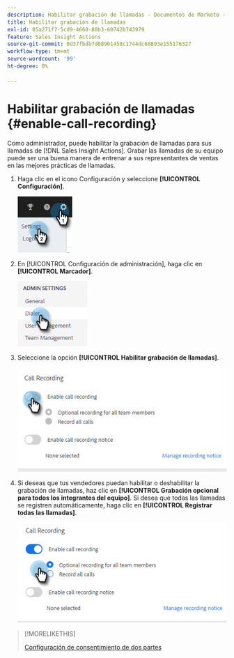 ```yaml
---
description: Habilitar grabación de llamadas - Documentos de Marketo - Documentación del producto
title: Habilitar grabación de llamadas
exl-id: 85a271f7-5cd9-4660-80b3-60742b743979
feature: Sales Insight Actions
source-git-commit: 0d37fbdb7d08901458c1744dc68893e155176327
workflow-type: tm+mt
source-wordcount: '99'
ht-degree: 0%

---
```


# Habilitar grabación de llamadas {#enable-call-recording}

Como administrador, puede habilitar la grabación de llamadas para sus llamadas de [!DNL Sales Insight Actions]. Grabar las llamadas de su equipo puede ser una buena manera de entrenar a sus representantes de ventas en las mejores prácticas de llamadas.

1. Haga clic en el icono Configuración y seleccione **[!UICONTROL Configuración]**.

   ![](assets/enable-call-recording-1.png)

1. En [!UICONTROL Configuración de administración], haga clic en **[!UICONTROL Marcador]**.

   ![](assets/enable-call-recording-2.png)

1. Seleccione la opción **[!UICONTROL Habilitar grabación de llamadas]**.

   ![](assets/enable-call-recording-3.png)

1. Si deseas que tus vendedores puedan habilitar o deshabilitar la grabación de llamadas, haz clic en **[!UICONTROL Grabación opcional para todos los integrantes del equipo]**. Si desea que todas las llamadas se registren automáticamente, haga clic en **[!UICONTROL Registrar todas las llamadas]**.

   ![](assets/enable-call-recording-4.png)

>[!MORELIKETHIS]
>
>[Configuración de consentimiento de dos partes](/help/marketo/product-docs/marketo-sales-insight/actions/phone/two-party-consent-settings.md)
